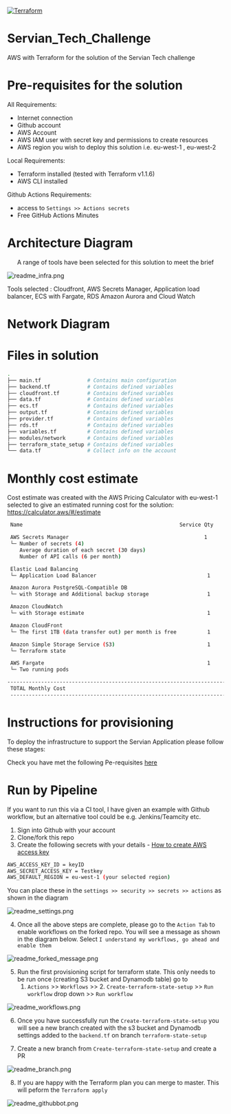 [![Terraform](https://github.com/rcrampton1/Servian_Tech_Challenge/actions/workflows/terraform.yml/badge.svg)](https://github.com/rcrampton1/Servian_Tech_Challenge/actions/workflows/terraform.yml)

# Servian_Tech_Challenge
 AWS with Terraform for the solution of the Servian Tech challenge

# Pre-requisites for the solution

All Requirements:
- Internet connection 
- Github account
- AWS Account
- AWS IAM user with secret key and permissions to create resources
- AWS region you wish to deploy this solution i.e. eu-west-1 , eu-west-2

Local Requirements:
- Terraform installed (tested with Terraform v1.1.6)
- AWS CLI installed

Github Actions Requirements:
- access to `Settings >> Actions secrets`
- Free GitHub Actions Minutes

# Architecture Diagram

<p align="center">
A range of tools have been selected for this solution to meet the brief

![readme_infra.png](readme_infra.png)

Tools selected : Cloudfront, AWS Secrets Manager, Application load balancer, ECS with Fargate, RDS Amazon Aurora and Cloud Watch
<p align="center">

# Network Diagram



# Files in solution

``` sh
.
├── main.tf               # Contains main configuration 
├── backend.tf            # Contains defined variables
├── cloudfront.tf         # Contains defined variables
├── data.tf               # Contains defined variables
├── ecs.tf                # Contains defined variables
├── output.tf             # Contains defined variables
├── provider.tf           # Contains defined variables
├── rds.tf                # Contains defined variables
├── variables.tf          # Contains defined variables
├── modules/network       # Contains defined variables
├── terraform_state_setup # Contains defined variables
└── data.tf               # Collect info on the account
```


# Monthly cost estimate
Cost estimate was created with the AWS Pricing Calculator with eu-west-1 selected to give an estimated running cost for the solution: https://calculator.aws/#/estimate

``` sh
 Name                                                   Service Qty                  Monthly Cost

 AWS Secrets Manager                                            1                           $1.60
 └─ Number of secrets (4)
    Average duration of each secret (30 days)
    Number of API calls (6 per month)   

 Elastic Load Balancing
 └─ Application Load Balancer                                    1                         $18.41

 Amazon Aurora PostgreSQL-Compatible DB
 └─ with Storage and Additional backup storage                   1                        $102.22

 Amazon CloudWatch
 └─ with Storage estimate                                        1                          $2.05

 Amazon CloudFront
 └─ The first 1TB (data transfer out) per month is free          1                          $0.0

 Amazon Simple Storage Service (S3)                              1                          $0.01 
 └─ Terraform state

 AWS Fargate                                                     1                         $36.04
 └─ Two running pods 

-------------------------------------------------------------------------------------------------
 TOTAL Monthly Cost                                                                       $160.33
 ----------------------------------------------------------------------------------------------

```

# Instructions for provisioning

To deploy the infrastructure to support the Servian Application please follow these stages:

Check you have met the following Pe-requisites [here](#Pre-requisites-for-the-solution)

# Run by Pipeline 

If you want to run this via a CI tool, I have given an example with Github workflow, but an alternative tool could be e.g. Jenkins/Teamcity etc.

1. Sign into Github with your account
2. Clone/fork this repo
3. Create the following secrets with your details - [How to create AWS access key](https://aws.amazon.com/premiumsupport/knowledge-center/create-access-key/)

``` sh
AWS_ACCESS_KEY_ID = keyID
AWS_SECRET_ACCESS_KEY = Testkey
AWS_DEFAULT_REGION = eu-west-1 (your selected region)
```

You can place these in the `settings >> security >> secrets >> actions` as shown in the diagram 

![readme_settings.png](readme_settings.png)


4. Once all the above steps are complete, please go to the `Action Tab` to enable workflows on the forked repo. You will see a message as shown in the diagram below. Select `I understand my workflows, go ahead and enable them`

![readme_forked_message.png](readme_forked_message.png) 

5. Run the first provisioning script for terraform state. This only needs to be run once (creating S3 bucket and Dynamodb table) 
   go to 
   1. `Actions` >> `Workflows` >> 2. `Create-terraform-state-setup` >> `Run workflow` drop down >> `Run workflow`    

![readme_workflows.png](readme_workflows.png)

6. Once you have successfully run the `Create-terraform-state-setup` you will see a new branch created with the s3 bucket and Dynamodb settings added to the `backend.tf` on branch `terraform-state-setup` 

7. Create a new branch from `Create-terraform-state-setup` and create a PR

![readme_branch.png](readme_branch.png)


8. If you are happy with the Terraform plan you can merge to master. This will peform the `Terraform apply`

![readme_githubbot.png](readme_githubbot.png)